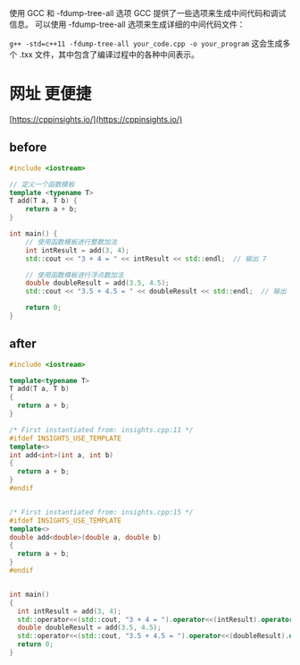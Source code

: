 使用 GCC 和 -fdump-tree-all 选项
GCC 提供了一些选项来生成中间代码和调试信息。
可以使用 -fdump-tree-all 选项来生成详细的中间代码文件：

`g++ -std=c++11 -fdump-tree-all your_code.cpp -o your_program`
这会生成多个 .txx 文件，其中包含了编译过程中的各种中间表示。

# 网址 更便捷
[https://cppinsights.io/](https://cppinsights.io/) 

## before
```cpp
#include <iostream>

// 定义一个函数模板
template <typename T>
T add(T a, T b) {
    return a + b;
}

int main() {
    // 使用函数模板进行整数加法
    int intResult = add(3, 4);
    std::cout << "3 + 4 = " << intResult << std::endl;  // 输出 7

    // 使用函数模板进行浮点数加法
    double doubleResult = add(3.5, 4.5);
    std::cout << "3.5 + 4.5 = " << doubleResult << std::endl;  // 输出 8.0

    return 0;
}

```

## after
```cpp
#include <iostream>

template<typename T>
T add(T a, T b)
{
  return a + b;
}

/* First instantiated from: insights.cpp:11 */
#ifdef INSIGHTS_USE_TEMPLATE
template<>
int add<int>(int a, int b)
{
  return a + b;
}
#endif


/* First instantiated from: insights.cpp:15 */
#ifdef INSIGHTS_USE_TEMPLATE
template<>
double add<double>(double a, double b)
{
  return a + b;
}
#endif


int main()
{
  int intResult = add(3, 4);
  std::operator<<(std::cout, "3 + 4 = ").operator<<(intResult).operator<<(std::endl);
  double doubleResult = add(3.5, 4.5);
  std::operator<<(std::cout, "3.5 + 4.5 = ").operator<<(doubleResult).operator<<(std::endl);
  return 0;
}

```

